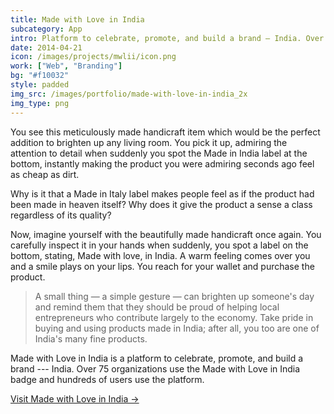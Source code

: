 ```yaml
---
title: Made with Love in India
subcategory: App
intro: Platform to celebrate, promote, and build a brand — India. Over 75 organizations use the Made with Love in India badge.
date: 2014-04-21
icon: /images/projects/mwlii/icon.png
work: ["Web", "Branding"]
bg: "#f10032"
style: padded
img_src: /images/portfolio/made-with-love-in-india_2x
img_type: png
---
```


You see this meticulously made handicraft item which would be the perfect addition to brighten up any living room. You pick it up, admiring the attention to detail when suddenly you spot the Made in India label at the bottom, instantly making the product you were admiring seconds ago feel as cheap as dirt.

Why is it that a Made in Italy label makes people feel as if the product had been made in heaven itself? Why does it give the product a sense a class regardless of its quality?

Now, imagine yourself with the beautifully made handicraft once again. You carefully inspect it in your hands when suddenly, you spot a label on the bottom, stating, Made with love, in India. A warm feeling comes over you and a smile plays on your lips. You reach for your wallet and purchase the product.

> A small thing — a simple gesture — can brighten up someone's day and remind them that they should be proud of helping local entrepreneurs who contribute largely to the economy. Take pride in buying and using products made in India; after all, you too are one of India's many fine products.

Made with Love in India is a platform to celebrate, promote, and build a brand --- India. Over 75 organizations use the Made with Love in India badge and hundreds of users use the platform.

[Visit Made with Love in India &rarr;](https://madewithlove.org.in)

<div class="two-images scale">
	<div><img alt="" src="/images/projects/mwlii/1.png"></div>
	<div><img alt="" src="/images/projects/mwlii/2.png"></div>
</div>
<div class="two-images scale">
	<div><img alt="" src="/images/projects/mwlii/3.png"></div>
	<div><img alt="" src="/images/projects/mwlii/4.png"></div>
</div>